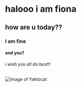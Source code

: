 # halooo i am fiona
## how are u today??
### I am fine
#### and you?
###### i wish you all da best!!
![Image of Yaktocat](https://octodex.github.com/images/yaktocat.png)
